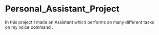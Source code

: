 # Personal_Assistant_Project
In this project I made an Assistant which performs so many different tasks on my voice command . 
